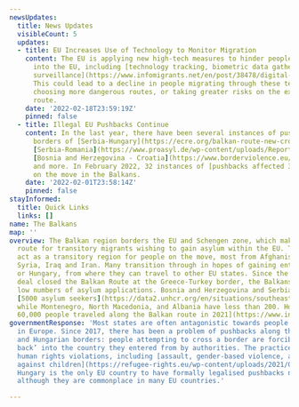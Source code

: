 ```yaml
---
newsUpdates:
  title: News Updates
  visibleCount: 5
  updates:
  - title: EU Increases Use of Technology to Monitor Migration
    content: The EU is applying new high-tech measures to hinder people from crossing
      into the EU, including [technology tracking, biometric data gathering, and drone
      surveillance](https://www.infomigrants.net/en/post/38478/digital-borders-eu-increases-use-of-technology-to-monitor-migration).
      This could lead to a decline in people migrating through these territories,
      choosing more dangerous routes, or taking greater risks on the existing Balkan
      route.
    date: '2022-02-18T23:59:19Z'
    pinned: false
  - title: Illegal EU Pushbacks Continue
    content: In the last year, there have been several instances of pushbacks at the
      borders of [Serbia-Hungary](https://ecre.org/balkan-route-new-croatian-pushback-revelations-mistreatment-of-people-in-transit-states-block-afghans-but-declare-hospitality-vis-a-vis-ukrainians/),
      [Serbia-Romania](https://www.proasyl.de/wp-content/uploads/Report-pushbacks-from-Romania-to-Serbia_final.pdf),
      [Bosnia and Herzegovina - Croatia](https://www.borderviolence.eu/balkan-regional-report-january-2022/),
      and more. In February 2022, 32 instances of [pushbacks affected 3614 people](https://www.borderviolence.eu/balkan-regional-report-january-2022/)
      on the move in the Balkans.
    date: '2022-02-01T23:58:14Z'
    pinned: false
stayInformed:
  title: Quick Links
  links: []
name: The Balkans
map: ''
overview: The Balkan region borders the EU and Schengen zone, which makes it a standard
  route for transitory migrants wishing to gain asylum within the EU. The Balkans
  act as a transitory region for people on the move, most from Afghanistan, Pakistan,
  Syria, Iraq and Iran. Many transition through in hopes of gaining entrance to Croatia
  or Hungary, from where they can travel to other EU states. Since the infamous EU-Turkey
  deal closed the Balkan Route at the Greece-Turkey border, the Balkans have relatively
  low numbers of asylum applications. Bosnia and Herzegovina and Serbia have around
  [5000 asylum seekers](https://data2.unhcr.org/en/situations/southeasterneurope)
  while Montenegro, North Macedonia, and Albania have less than 200. However, [some
  60,000 people traveled along the Balkan route in 2021](https://www.infomigrants.net/en/post/38478/digital-borders-eu-increases-use-of-technology-to-monitor-migration).
governmentResponse: 'Most states are often antagonistic towards people seeking refuge
  in Europe. Since 2017, there has been a problem of pushbacks along the Croatian
  and Hungarian borders: people attempting to cross a border are forcibly ‘pushed
  back’ into the country they entered from by authorities. The practice often constitutes
  human rights violations, including [assault, gender-based violence, and violence
  against children](https://refugee-rights.eu/wp-content/uploads/2021/09/RRE_NoRightsInSight.pdf).
  Hungary is the only EU country to have formally legalised pushbacks nationally,
  although they are commonplace in many EU countries.'

---
```

